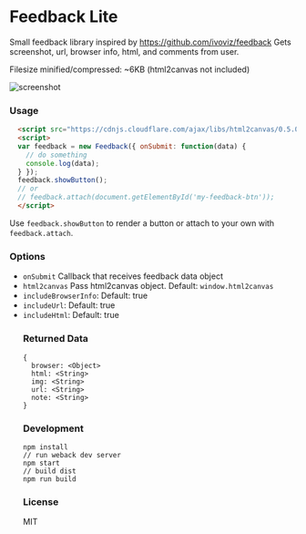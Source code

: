 Feedback Lite
=============

Small feedback library inspired by https://github.com/ivoviz/feedback
Gets screenshot, url, browser info, html, and comments from user.

Filesize minified/compressed: ~6KB (html2canvas not included)

![screenshot](https://cloud.githubusercontent.com/assets/222611/21775345/511dcf0c-d65b-11e6-81c5-7de6d7abf1bc.png)

### Usage

```html
  <script src="https://cdnjs.cloudflare.com/ajax/libs/html2canvas/0.5.0-beta4/html2canvas.min.js"></script>
  <script>
  var feedback = new Feedback({ onSubmit: function(data) {
    // do something
    console.log(data);
  } });
  feedback.showButton();
  // or
  // feedback.attach(document.getElementById('my-feedback-btn'));
  </script>
```

Use `feedback.showButton` to render a button or attach to your own with `feedback.attach`.

### Options

- `onSubmit` <Function> Callback that receives feedback data object
- `html2canvas` <Object> Pass html2canvas object. Default: `window.html2canvas`
- `includeBrowserInfo`: <Bool> Default: true
- `includeUrl`: <Bool> Default: true
- `includeHtml`: <Bool> Default: true

### Returned Data

```
{
  browser: <Object>
  html: <String>
  img: <String>
  url: <String>
  note: <String>
}
```

### Development

```
npm install
// run weback dev server
npm start
// build dist
npm run build
```

### License

MIT
